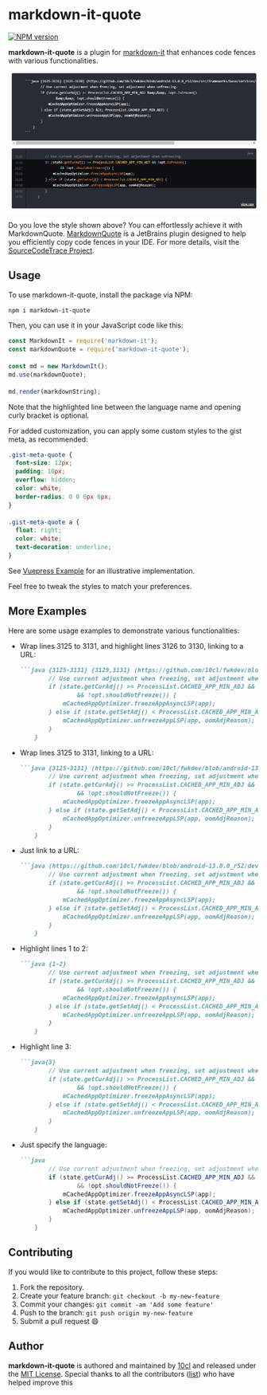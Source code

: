 # markdown-it-quote

[![NPM version](https://img.shields.io/npm/v/markdown-it-quote.svg?style=flat)](https://npmjs.com/package/markdown-it-quote)

**markdown-it-quote** is a plugin for [markdown-it](https://github.com/markdown-it/) that enhances code fences with various functionalities.

![Example](https://raw.githubusercontent.com/SourceCodeTrace/websites/main/source/.vuepress/public/images/quote_to_html.png)

Do you love the style shown above? You can effortlessly achieve it with MarkdownQuote. [MarkdownQuote](https://source.toscl.com/markdown_quote/) is a JetBrains plugin designed to help you efficiently copy code fences in your IDE. For more details, visit the [SourceCodeTrace Project](https://source.toscl.com).

## Usage

To use markdown-it-quote, install the package via NPM:

```bash
npm i markdown-it-quote
```

Then, you can use it in your JavaScript code like this:

```js
const MarkdownIt = require('markdown-it');
const markdownQuote = require('markdown-it-quote');

const md = new MarkdownIt();
md.use(markdownQuote);

md.render(markdownString);
```

Note that the highlighted line between the language name and opening curly bracket is optional.

For added customization, you can apply some custom styles to the gist meta, as recommended:

```css
.gist-meta-quote {
  font-size: 12px;
  padding: 10px;
  overflow: hidden;
  color: white;
  border-radius: 0 0 6px 6px;
}

.gist-meta-quote a {
  float: right;
  color: white;
  text-decoration: underline;
}
```

See [Vuepress Example](https://github.com/SourceCodeTrace/websites/commit/00edc82e100538169c89a914a6dac4103df37a94#diff-7ae45ad102eab3b6d7e7896acd08c427a9b25b346470d7bc6507b6481575d519R7) for an illustrative implementation.

Feel free to tweak the styles to match your preferences.

## More Examples

Here are some usage examples to demonstrate various functionalities:

* Wrap lines 3125 to 3131, and highlight lines 3126 to 3130, linking to a URL:

    ```markdown
    ```java {3125-3131} {3129,3131} (https://github.com/10cl/fwkdev/blob/android-13.0.0_r52/dev/src/frameworks/base/services/core/java/com/android/server/am/OomAdjuster.java#L3125-L3131)
            // Use current adjustment when freezing, set adjustment when unfreezing.
            if (state.getCurAdj() >= ProcessList.CACHED_APP_MIN_ADJ && !opt.isFrozen()
                    && !opt.shouldNotFreeze()) {
                mCachedAppOptimizer.freezeAppAsyncLSP(app);
            } else if (state.getSetAdj() < ProcessList.CACHED_APP_MIN_ADJ) {
                mCachedAppOptimizer.unfreezeAppLSP(app, oomAdjReason);
            }
        }
    ```

* Wrap lines 3125 to 3131, linking to a URL:

    ```markdown
    ```java {3125-3131} (https://github.com/10cl/fwkdev/blob/android-13.0.0_r52/dev/src/frameworks/base/services/core/java/com/android/server/am/OomAdjuster.java#L3125-L3131)
            // Use current adjustment when freezing, set adjustment when unfreezing.
            if (state.getCurAdj() >= ProcessList.CACHED_APP_MIN_ADJ && !opt.isFrozen()
                    && !opt.shouldNotFreeze()) {
                mCachedAppOptimizer.freezeAppAsyncLSP(app);
            } else if (state.getSetAdj() < ProcessList.CACHED_APP_MIN_ADJ) {
                mCachedAppOptimizer.unfreezeAppLSP(app, oomAdjReason);
            }
        }
    ```

* Just link to a URL:

    ```markdown
    ```java (https://github.com/10cl/fwkdev/blob/android-13.0.0_r52/dev/src/frameworks/base/services/core/java/com/android/server/am/OomAdjuster.java#L3125-L3131)
            // Use current adjustment when freezing, set adjustment when unfreezing.
            if (state.getCurAdj() >= ProcessList.CACHED_APP_MIN_ADJ && !opt.isFrozen()
                    && !opt.shouldNotFreeze()) {
                mCachedAppOptimizer.freezeAppAsyncLSP(app);
            } else if (state.getSetAdj() < ProcessList.CACHED_APP_MIN_ADJ) {
                mCachedAppOptimizer.unfreezeAppLSP(app, oomAdjReason);
            }
        }
    ```

* Highlight lines 1 to 2:

    ```markdown
    ```java {1-2}
            // Use current adjustment when freezing, set adjustment when unfreezing.
            if (state.getCurAdj() >= ProcessList.CACHED_APP_MIN_ADJ && !opt.isFrozen()
                    && !opt.shouldNotFreeze()) {
                mCachedAppOptimizer.freezeAppAsyncLSP(app);
            } else if (state.getSetAdj() < ProcessList.CACHED_APP_MIN_ADJ) {
                mCachedAppOptimizer.unfreezeAppLSP(app, oomAdjReason);
            }
        }
    ```

* Highlight line 3:

    ```markdown
    ```java{3}
            // Use current adjustment when freezing, set adjustment when unfreezing.
            if (state.getCurAdj() >= ProcessList.CACHED_APP_MIN_ADJ && !opt.isFrozen()
                    && !opt.shouldNotFreeze()) {
                mCachedAppOptimizer.freezeAppAsyncLSP(app);
            } else if (state.getSetAdj() < ProcessList.CACHED_APP_MIN_ADJ) {
                mCachedAppOptimizer.unfreezeAppLSP(app, oomAdjReason);
            }
        }
    ```

* Just specify the language:

    ```markdown
    ```java
            // Use current adjustment when freezing, set adjustment when unfreezing.
            if (state.getCurAdj() >= ProcessList.CACHED_APP_MIN_ADJ && !opt.isFrozen()
                    && !opt.shouldNotFreeze()) {
                mCachedAppOptimizer.freezeAppAsyncLSP(app);
            } else if (state.getSetAdj() < ProcessList.CACHED_APP_MIN_ADJ) {
                mCachedAppOptimizer.unfreezeAppLSP(app, oomAdjReason);
            }
        }
    ```


## Contributing

If you would like to contribute to this project, follow these steps:

1. Fork the repository.
2. Create your feature branch: `git checkout -b my-new-feature`
3. Commit your changes: `git commit -am 'Add some feature'`
4. Push to the branch: `git push origin my-new-feature`
5. Submit a pull request 😄

## Author

**markdown-it-quote** is authored and maintained by [10cl](https://github.com/10cl) and released under the [MIT License](./LICENSE). Special thanks to all the contributors ([list](https://github.com/10cl/markdown-it-quote/contributors)) who have helped improve this
